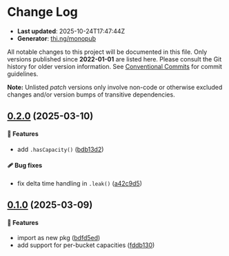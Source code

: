 # Change Log

- **Last updated**: 2025-10-24T17:47:44Z
- **Generator**: [thi.ng/monopub](https://thi.ng/monopub)

All notable changes to this project will be documented in this file.
Only versions published since **2022-01-01** are listed here.
Please consult the Git history for older version information.
See [Conventional Commits](https://conventionalcommits.org/) for commit guidelines.

**Note:** Unlisted _patch_ versions only involve non-code or otherwise excluded changes
and/or version bumps of transitive dependencies.

## [0.2.0](https://github.com/thi-ng/umbrella/tree/@thi.ng/leaky-bucket@0.2.0) (2025-03-10)

#### 🚀 Features

- add `.hasCapacity()` ([bdb13d2](https://github.com/thi-ng/umbrella/commit/bdb13d2))

#### 🩹 Bug fixes

- fix delta time handling in `.leak()` ([a42c9d5](https://github.com/thi-ng/umbrella/commit/a42c9d5))

## [0.1.0](https://github.com/thi-ng/umbrella/tree/@thi.ng/leaky-bucket@0.1.0) (2025-03-09)

#### 🚀 Features

- import as new pkg ([bdfd5ed](https://github.com/thi-ng/umbrella/commit/bdfd5ed))
- add support for per-bucket capacities ([fddb130](https://github.com/thi-ng/umbrella/commit/fddb130))
